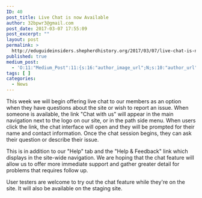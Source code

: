 ```yaml
---
ID: 40
post_title: Live Chat is now Available
author: 32bpwr3@gmail.com
post_date: 2017-03-07 17:55:09
post_excerpt: ""
layout: post
permalink: >
  http://eduguideinsiders.shepherdhistory.org/2017/03/07/live-chat-is-now-available/
published: true
medium_post:
  - 'O:11:"Medium_Post":11:{s:16:"author_image_url";N;s:10:"author_url";N;s:11:"byline_name";N;s:12:"byline_email";N;s:10:"cross_link";s:2:"no";s:2:"id";N;s:21:"follower_notification";s:2:"no";s:7:"license";s:19:"all-rights-reserved";s:14:"publication_id";s:12:"1dee85efe0ab";s:6:"status";s:4:"none";s:3:"url";N;}'
tags: [ ]
categories:
  - News
---
```

This week we will begin offering live chat to our members as an option when they have questions about the site or wish to report an issue. When someone is available, the link "Chat with us" will appear in the main navigation next to the logo on our site, or in the path side menu. When users click the link, the chat interface will open and they will be prompted for their name and contact information. Once the chat session begins, they can ask their question or describe their issue.

This is in addition to our "Help" tab and the "Help &amp; Feedback" link which displays in the site-wide navigation. We are hoping that the chat feature will allow us to offer more immediate support and gather greater detail for problems that requires follow up.

User testers are welcome to try out the chat feature while they're on the site. It will also be available on the staging site.